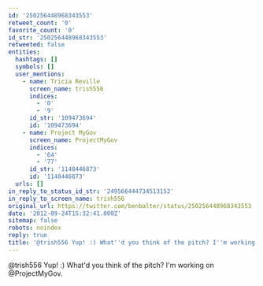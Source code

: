 ```yaml
---
id: '250256448968343553'
retweet_count: '0'
favorite_count: '0'
id_str: '250256448968343553'
retweeted: false
entities:
  hashtags: []
  symbols: []
  user_mentions:
    - name: Tricia Reville
      screen_name: trish556
      indices:
        - '0'
        - '9'
      id_str: '109473694'
      id: '109473694'
    - name: Project MyGov
      screen_name: ProjectMyGov
      indices:
        - '64'
        - '77'
      id_str: '1148446873'
      id: '1148446873'
  urls: []
in_reply_to_status_id_str: '249566444734513152'
in_reply_to_screen_name: trish556
original_url: https://twitter.com/benbalter/status/250256448968343553
date: '2012-09-24T15:32:41.000Z'
sitemap: false
robots: noindex
reply: true
title: '@trish556 Yup! :) What''d you think of the pitch? I''m working on @ProjectMyGov.'
---
```


@trish556 Yup! :) What'd you think of the pitch? I'm working on @ProjectMyGov.